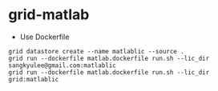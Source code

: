 # grid-matlab

- Use Dockerfile

```
grid datastore create --name matlablic --source . 
grid run --dockerfile matlab.dockerfile run.sh --lic_dir sangkyulee@gmail.com:matlablic
grid run --dockerfile matlab.dockerfile run.sh --lic_dir grid:matlablic

```
